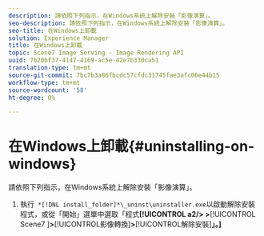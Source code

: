 ```yaml
---
description: 請依照下列指示，在Windows系統上解除安裝「影像演算」。
seo-description: 請依照下列指示，在Windows系統上解除安裝「影像演算」。
seo-title: 在Windows上卸載
solution: Experience Manager
title: 在Windows上卸載
topic: Scene7 Image Serving - Image Rendering API
uuid: 7b20bf37-4147-4169-ac5e-42e7b330ca51
translation-type: tm+mt
source-git-commit: 7bc7b3a86fbcdc57cfdc31745fae3afc06e44b15
workflow-type: tm+mt
source-wordcount: '58'
ht-degree: 0%

---
```



# 在Windows上卸載{#uninstalling-on-windows}

請依照下列指示，在Windows系統上解除安裝「影像演算」。

1. 執行` *[!DNL install_folder]*\_uninst\uninstaller.exe`以啟動解除安裝程式，或從「開始」選單中選取「程式&#x200B;**[!UICONTROL a2/> >**[!UICONTROL  Scene7 ]**>**[!UICONTROL &#x200B;影像轉換&#x200B;]**>**[!UICONTROL &#x200B;解除安裝&#x200B;]**」。]**
